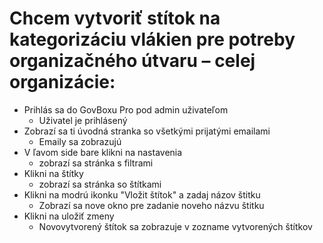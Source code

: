 # Chcem vytvoriť stítok na kategorizáciu vlákien pre potreby organizačného útvaru – celej organizácie:
- Prihlás sa do GovBoxu Pro pod admin uživateľom
  - Uživatel je prihlásený
- Zobrazí sa ti úvodná stranka so všetkými prijatými emailami
  - Emaily sa zobrazujú
- V ľavom side bare klikni na nastavenia
  - zobrazí sa stránka s filtrami
- Klikni na štítky
  - zobrazí sa stránka so štítkami
- Klikni na modrú ikonku "Vložit štítok" a zadaj názov štitku
  - Zobrazí sa nove okno pre zadanie noveho názvu štitku
- Klikni na uložiť zmeny
  - Novovytvorený štítok sa zobrazuje v zozname vytvorených štítkov